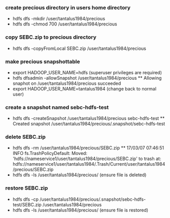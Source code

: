 ### create precious directory in users home directory
* hdfs dfs -mkdir /user/tantalus1984/precious
* hdfs dfs -chmod 700 /user/tantalus1984/precious

### copy SEBC.zip to precious directory
* hdfs dfs -copyFromLocal SEBC.zip /user/tantalus1984/precious

### make precious snapshottable
* export HADOOP_USER_NAME=hdfs (superuser privileges are required)
* hdfs dfsadmin -allowSnapshot /user/tantalus1984/precious
** Allowing snaphot on /user/tantalus1984/precious succeeded
* export HADOOP_USER_NAME=tantalus1984 (change back to normal user)

### create a snapshot named sebc-hdfs-test
* hdfs dfs -createSnapshot /user/tantalus1984/precious sebc-hdfs-test
** Created snapshot /user/tantalus1984/precious/.snapshot/sebc-hdfs-test

### delete SEBC.zip
* hdfs dfs -rm /user/tantalus1984/precious/SEBC.zip
** 17/03/07 07:46:51 INFO fs.TrashPolicyDefault: Moved: 'hdfs://nameservice1/user/tantalus1984/precious/SEBC.zip' to trash at: hdfs://nameservice1/user/tantalus1984/.Trash/Current/user/tantalus1984/precious/SEBC.zip
* hdfs dfs -ls /user/tantalus1984/precious/ (ensure file is deleted)

### restore SEBC.zip
* hdfs dfs -cp /user/tantalus1984/precious/.snapshot/sebc-hdfs-test/SEBC.zip /user/tantalus1984/precious
* hdfs dfs -ls /user/tantalus1984/precious/ (ensure file is restored)
